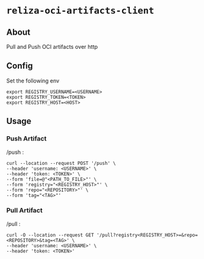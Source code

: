 # `reliza-oci-artifacts-client`

## About

Pull and Push OCI artifacts over http

## Config
Set the following env

```
export REGISTRY_USERNAME=<USERNAME>
export REGISTRY_TOKEN=<TOKEN>
export REGISTRY_HOST=<HOST>
```

## Usage

### Push Artifact

/push :
```
curl --location --request POST '/push' \
--header 'username: <USERNAME>' \
--header 'token: <TOKEN>' \
--form 'file=@"<PATH_TO_FILE>"' \
--form 'registry="<REGISTRY_HOST>"' \
--form 'repo="<REPOSITORY>"' \
--form 'tag="<TAG>"'
```

### Pull Artifact

/pull :
```
curl -O --location --request GET '/pull?registry<REGISTRY_HOST>=&repo=<REPOSITORY>&tag=<TAG>' \
--header 'username: <USERNAME>' \
--header 'token: <TOKEN>'
```

